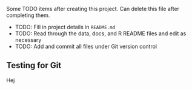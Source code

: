 Some TODO items after creating this project. Can delete this file after
completing them.

-   TODO: Fill in project details in `README.md`
-   TODO: Read through the data, docs, and R README files and edit as
    necessary
-   TODO: Add and commit all files under Git version control

## Testing for Git 
Hej
